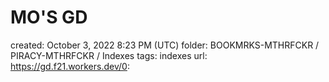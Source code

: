 # MO'S GD

created: October 3, 2022 8:23 PM (UTC)
folder: BOOKMRKS-MTHRFCKR / PIRACY-MTHRFCKR / Indexes
tags: indexes
url: https://gd.f21.workers.dev/0: